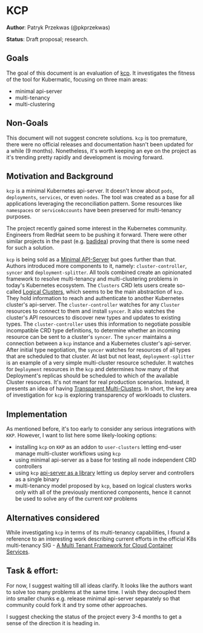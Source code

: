 # **KCP**

**Author**: Patryk Przekwas (@pkprzekwas)

**Status**: Draft proposal; research.

## Goals

The goal of this document is an evaluation of [kcp](https://github.com/kcp-dev/kcp). It investigates the fitness of the tool for Kubermatic, focusing on three main areas:
* minimal api-server
* multi-tenancy
* multi-clustering

## Non-Goals

This document will not suggest concrete solutions. `kcp` is too premature, there were no official releases and documentation hasn't been updated for a while (9 months). Nonetheless, it's worth keeping an eye on the project as it's trending pretty rapidly and development is moving forward.

## Motivation and Background

`kcp` is a minimal Kubernetes api-server. It doesn't know about `pods`, `deployments`, `services`, or even `nodes`. The tool was created as a base for all applications leveraging the reconciliation pattern. Some resources like `namespaces` or `serviceAccounts` have been preserved for multi-tenancy purposes.

The project recently gained some interest in the Kubernetes community. Engineers from RedHat seem to be pushing it forward. There were other similar projects in the past (e.g. [badidea](https://github.com/thetirefire/badidea)) proving that there is some need for such a solution.

`kcp` is being sold as a [Minimal API-Server](https://github.com/kcp-dev/kcp/blob/main/docs/investigations/minimal-api-server.md) but goes further than that. Authors introduced more components to it, namely: `cluster-controller`, `syncer` and `deployment-splitter`. All tools combined create an opinionated framework to resolve multi-tenancy and multi-clustering problems in today's Kubernetes ecosystem. The `Clusters` CRD lets users create so-called [Logical Clusters](https://github.com/kcp-dev/kcp/blob/main/docs/investigations/logical-clusters.md), which seems to be the main abstraction of `kcp`. They hold information to reach and authenticate to another Kubernetes cluster's api-server. The `cluster-controller` watches for any `Cluster` resources to connect to them and install `syncer`. It also watches the cluster's API resources to discover new types and updates to existing types. The `cluster-controller` uses this information to negotiate possible incompatible CRD type definitions, to determine whether an incoming resource can be sent to a cluster's `syncer`. The `syncer` maintains a connection between a `kcp` instance and a Kubernetes cluster's api-server. After initial type negotiation, the `syncer` watches for resources of all types that are scheduled to that cluster. At last but not least, `deployment-splitter` is an example of a very simple multi-cluster resource scheduler. It watches for `Deployment` resources in the `kcp` and determines how many of that Deployment's replicas should be scheduled to which of the available Cluster resources. It's not meant for real production scenarios. Instead, it presents an idea of having [Transparent Multi-Clusters](https://github.com/kcp-dev/kcp/blob/main/docs/investigations/transparent-multi-cluster.md). In short, the key area of investigation for `kcp` is exploring transparency of workloads to clusters.

## Implementation

As mentioned before, it's too early to consider any serious integrations with `KKP`. However, I want to list here some likely-looking options:
- installing `kcp` on `KKP` as an addon to `user-clusters` letting end-user manage multi-cluster workflows using `kcp`
- using minimal api-server as a base for testing all node independent CRD controllers
- using `kcp` [api-server as a library](https://github.com/kcp-dev/kcp/blob/main/DEVELOPMENT.md#using-kcp-as-a-library) letting us deploy server and controllers as a single binary
- multi-tenancy model proposed by `kcp`, based on logical clusters works only with all of the previously mentioned components, hence it cannot be used to solve any of the current `KKP` problems

## Alternatives considered

While investigating `kcp` in terms of its multi-tenancy capabilities, I found a reference to an interesting work describing current efforts in the official K8s multi-tenancy SIG - [A Multi Tenant Framework for Cloud Container Services](https://github.com/kubernetes-sigs/multi-tenancy/blob/master/incubator/virtualcluster/doc/vc-icdcs.pdf).

## Task & effort:

For now, I suggest waiting till all ideas clarify. It looks like the authors want to solve too many problems at the same time. I wish they decoupled them into smaller chunks e.g. release minimal api-server separately so that community could fork it and try some other approaches.

I suggest checking the status of the project every 3-4 months to get a sense of the direction it is heading in.

